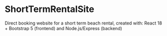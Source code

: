 # ShortTermRentalSite
Direct booking website for a short term beach rental, created with: React 18 + Bootstrap 5 (frontend) and Node.js/Express (backend)


